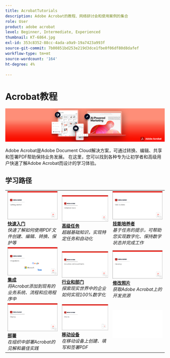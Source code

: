 ```yaml
---
title: AcrobatTutorials
description: Adobe Acrobat的教程、网络研讨会和使用案例的集合
role: User
product: adobe acrobat
level: Beginner, Intermediate, Experienced
thumbnail: KT-6864.jpg
exl-id: 353c8352-88cc-4ada-a9a9-19a7423a993f
source-git-commit: 7b00851bd253e219d3dce1fbe0f06df80d8dafef
workflow-type: tm+mt
source-wordcount: '164'
ht-degree: 4%

---
```


# Acrobat教程

![Acrobat Hero Image](assets/Hero_Acrobat.jpg)

Adobe Acrobat是Adobe Document Cloud解决方案，可通过转换、编辑、共享和签署PDF帮助保持业务发展。 在这里，您可以找到各种专为让初学者和高级用户快速了解Adobe Acrobat而设计的学习体验。

## 学习路径

<table style="table-layout:fixed">
<tr>
  <td>
    <a href="getting-started/getting-started-overview.md">
      <img alt="快速入门" src="assets/acrobat_title_getting_started.png" />
    </a>
    <div>
    <a href="getting-started/getting-started-overview.md"><strong>快速入门</strong></a>
    </div>
    <em>快速了解如何使用PDF文件创建、编辑、转换、保护等</em>
    <br>
  </td>
  <td>
    <a href="advanced-tasks/advanced-tasks-overview.md">
      <img alt="高级任务" src="assets/acrobat_title_advanced_tasks.png" />
    </a>
    <div>
    <a href="advanced-tasks/advanced-tasks-overview.md"><strong>高级任务</strong></a>
    </div>
    <em>超越基础知识，实现特定任务和自动化</em>
    <br>
  </td>
  <td>
    <a href="skill-builder/skill-builder-overview.md">
      <img alt="技能创建器" src="assets/acrobat_title_skill_builder.png" />
    </a>
    <div>
    <a href="skill-builder/skill-builder-overview.md"><strong>技能培养者</strong></a>
    </div>
    <em>基于任务的提示，可帮助您实现数字化、保持数字状态并完成工作</em>
    <br>
  </td>
</tr>
<tr>
  <td>
    <a href="integrate/integrate-overview.md">
      <img alt="集成" src="assets/acrobat_title_integrate.png" />
    </a>
    <div>
    <a href="integrate/integrate-overview.md"><strong>集成</strong></a>
    </div>
    <em>将Acrobat添加到现有的业务系统、流程和应用程序中</em>
    <br>
  </td>
  <td>
    <a href="industry/industry-overview.md">
      <img alt="行业和部门" src="assets/acrobat_title_industry.png" />
    </a>
    <div>
    <a href="industry/industry-overview.md"><strong>行业和部门</strong></a>
    </div>
    <em>探索现实世界中的企业如何实现100%数字化</em>
    <br>
  </td>  
  <td>
    <a href="develop/develop-overview.md">
      <img alt="修改照片" src="assets/acrobat_title_develop.png" />
    </a>
    <div>
    <a href="develop/develop-overview.md"><strong>修改照片</strong></a>
    </div>
    <em>获取Adobe Acrobat上的开发资源</em>
    <br>
  </td>
</tr>
<tr>
  <td>
    <a href="deploy/deploy-overview.md">
      <img alt="部署" src="assets/acrobat_title_deploy.png" />
    </a>
    <div>
    <a href="deploy/deploy-overview.md"><strong>部署</strong></a>
    </div>
    <em>在组织中部署Acrobat的见解和最佳实践</em>
    <br>
  </td>
  <td>
    <a href="mobile/mobile-overview.md">
      <img alt="移动设备" src="assets/acrobat_title_mobile.png" />
    </a>
    <div>
    <a href="mobile/mobile-overview.md"><strong>移动设备</strong></a>
    </div>
    <em>在移动设备上创建、填写和签署PDF</em>
    <br>
  </td>  
  <td>
   <img alt="间隔条" src="assets/Whitespacer.png" />
    <div>
    <br>
  </td>
</tr>
</table>
